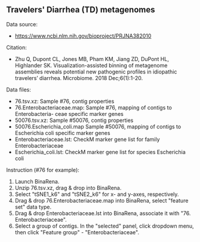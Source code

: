 Travelers' Diarrhea (TD) metagenomes
------

Data source:

- https://www.ncbi.nlm.nih.gov/bioproject/PRJNA382010

Citation:

- Zhu Q, Dupont CL, Jones MB, Pham KM, Jiang ZD, DuPont HL, Highlander SK.
  Visualization-assisted binning of metagenome assemblies reveals potential
  new pathogenic profiles in idiopathic travelers’ diarrhea. Microbiome.
  2018 Dec;6(1):1-20.

Data files:

- 76.tsv.xz: Sample #76, contig properties
- 76.Enterobacteriaceae.map: Sample #76, mapping of contigs to Enterobacteria-
  ceae specific marker genes
- 50076.tsv.xz: Sample #50076, contig properties
- 50076.Escherichia_coli.map Sample #50076, mapping of contigs to Escherichia
  coli specific marker genes
- Enterobacteriaceae.lst: CheckM marker gene list for family Enterobacteriaceae
- Escherichia_coli.lst: CheckM marker gene list for species Escherichia coli

Instruction (#76 for example):

1. Launch BinaRena.
2. Unzip 76.tsv.xz, drag & drop into BinaRena.
3. Select "tSNE1_k6" and "tSNE2_k6" for x- and y-axes, respectively.
4. Drag & drop 76.Enterobacteriaceae.map into BinaRena, select "feature set"
   data type.
5. Drag & drop Enterobacteriaceae.lst into BinaRena, associate it with "76.
   Enterobacteriaceae".
6. Select a group of contigs. In the "selected" panel, click dropdown menu,
   then click "Feature group" - "Enterobacteriaceae".
